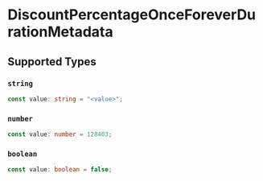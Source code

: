 # DiscountPercentageOnceForeverDurationMetadata


## Supported Types

### `string`

```typescript
const value: string = "<value>";
```

### `number`

```typescript
const value: number = 128403;
```

### `boolean`

```typescript
const value: boolean = false;
```

